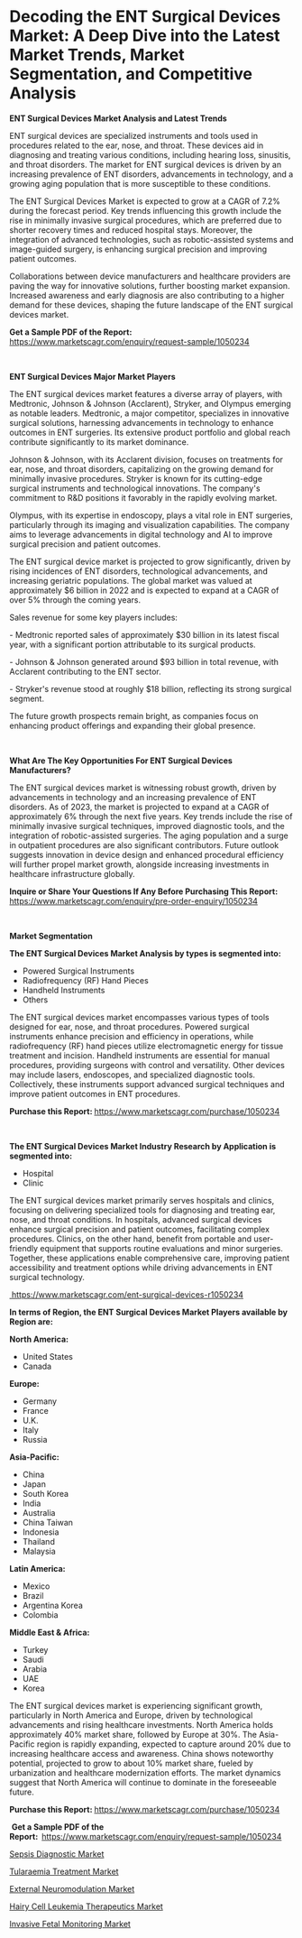 <p><h1>Decoding the ENT Surgical Devices Market: A Deep Dive into the Latest Market Trends, Market Segmentation, and Competitive Analysis</h1></p><p><strong>ENT Surgical Devices Market Analysis and Latest Trends</strong></p>
<p><p>ENT surgical devices are specialized instruments and tools used in procedures related to the ear, nose, and throat. These devices aid in diagnosing and treating various conditions, including hearing loss, sinusitis, and throat disorders. The market for ENT surgical devices is driven by an increasing prevalence of ENT disorders, advancements in technology, and a growing aging population that is more susceptible to these conditions.</p><p>The ENT Surgical Devices Market is expected to grow at a CAGR of 7.2% during the forecast period. Key trends influencing this growth include the rise in minimally invasive surgical procedures, which are preferred due to shorter recovery times and reduced hospital stays. Moreover, the integration of advanced technologies, such as robotic-assisted systems and image-guided surgery, is enhancing surgical precision and improving patient outcomes. </p><p>Collaborations between device manufacturers and healthcare providers are paving the way for innovative solutions, further boosting market expansion. Increased awareness and early diagnosis are also contributing to a higher demand for these devices, shaping the future landscape of the ENT surgical devices market.</p></p>
<p><strong>Get a Sample PDF of the Report:&nbsp;</strong> <a href="https://www.marketscagr.com/enquiry/request-sample/1050234?utm_campaign=2010&utm_medium=2&utm_source=Github&utm_content=ia&utm_term=03032025&utm_id=ent-surgical-devices">https://www.marketscagr.com/enquiry/request-sample/1050234</a></p>
<p>&nbsp;</p>
<p><strong>ENT Surgical Devices Major Market Players</strong></p>
<p><p>The ENT surgical devices market features a diverse array of players, with Medtronic, Johnson & Johnson (Acclarent), Stryker, and Olympus emerging as notable leaders. Medtronic, a major competitor, specializes in innovative surgical solutions, harnessing advancements in technology to enhance outcomes in ENT surgeries. Its extensive product portfolio and global reach contribute significantly to its market dominance. </p><p>Johnson & Johnson, with its Acclarent division, focuses on treatments for ear, nose, and throat disorders, capitalizing on the growing demand for minimally invasive procedures. Stryker is known for its cutting-edge surgical instruments and technological innovations. The company's commitment to R&D positions it favorably in the rapidly evolving market.</p><p>Olympus, with its expertise in endoscopy, plays a vital role in ENT surgeries, particularly through its imaging and visualization capabilities. The company aims to leverage advancements in digital technology and AI to improve surgical precision and patient outcomes.</p><p>The ENT surgical device market is projected to grow significantly, driven by rising incidences of ENT disorders, technological advancements, and increasing geriatric populations. The global market was valued at approximately $6 billion in 2022 and is expected to expand at a CAGR of over 5% through the coming years.</p><p>Sales revenue for some key players includes:</p><p>- Medtronic reported sales of approximately $30 billion in its latest fiscal year, with a significant portion attributable to its surgical products.</p><p>- Johnson & Johnson generated around $93 billion in total revenue, with Acclarent contributing to the ENT sector.</p><p>- Stryker's revenue stood at roughly $18 billion, reflecting its strong surgical segment.</p><p>The future growth prospects remain bright, as companies focus on enhancing product offerings and expanding their global presence.</p></p>
<p>&nbsp;</p>
<p><strong>What Are The Key Opportunities For ENT Surgical Devices Manufacturers?</strong></p>
<p><p>The ENT surgical devices market is witnessing robust growth, driven by advancements in technology and an increasing prevalence of ENT disorders. As of 2023, the market is projected to expand at a CAGR of approximately 6% through the next five years. Key trends include the rise of minimally invasive surgical techniques, improved diagnostic tools, and the integration of robotic-assisted surgeries. The aging population and a surge in outpatient procedures are also significant contributors. Future outlook suggests innovation in device design and enhanced procedural efficiency will further propel market growth, alongside increasing investments in healthcare infrastructure globally.</p></p>
<p><strong>Inquire or Share Your Questions If Any Before Purchasing This Report:</strong> <a href="https://www.marketscagr.com/enquiry/pre-order-enquiry/1050234?utm_campaign=2010&utm_medium=2&utm_source=Github&utm_content=ia&utm_term=03032025&utm_id=ent-surgical-devices">https://www.marketscagr.com/enquiry/pre-order-enquiry/1050234</a></p>
<p>&nbsp;</p>
<p><strong>Market Segmentation</strong></p>
<p><strong>The ENT Surgical Devices Market Analysis by types is segmented into:</strong></p>
<p><ul><li>Powered Surgical Instruments</li><li>Radiofrequency (RF) Hand Pieces</li><li>Handheld Instruments</li><li>Others</li></ul></p>
<p><p>The ENT surgical devices market encompasses various types of tools designed for ear, nose, and throat procedures. Powered surgical instruments enhance precision and efficiency in operations, while radiofrequency (RF) hand pieces utilize electromagnetic energy for tissue treatment and incision. Handheld instruments are essential for manual procedures, providing surgeons with control and versatility. Other devices may include lasers, endoscopes, and specialized diagnostic tools. Collectively, these instruments support advanced surgical techniques and improve patient outcomes in ENT procedures.</p></p>
<p><strong>Purchase this Report:&nbsp;</strong><a href="https://www.marketscagr.com/purchase/1050234?utm_campaign=2010&utm_medium=2&utm_source=Github&utm_content=ia&utm_term=03032025&utm_id=ent-surgical-devices">https://www.marketscagr.com/purchase/1050234</a></p>
<p>&nbsp;</p>
<p><strong>The ENT Surgical Devices Market Industry Research by Application is segmented into:</strong></p>
<p><ul><li>Hospital</li><li>Clinic</li></ul></p>
<p><p>The ENT surgical devices market primarily serves hospitals and clinics, focusing on delivering specialized tools for diagnosing and treating ear, nose, and throat conditions. In hospitals, advanced surgical devices enhance surgical precision and patient outcomes, facilitating complex procedures. Clinics, on the other hand, benefit from portable and user-friendly equipment that supports routine evaluations and minor surgeries. Together, these applications enable comprehensive care, improving patient accessibility and treatment options while driving advancements in ENT surgical technology.</p></p>
<p><a href="https://www.marketscagr.com/ent-surgical-devices-r1050234?utm_campaign=2010&utm_medium=2&utm_source=Github&utm_content=ia&utm_term=03032025&utm_id=ent-surgical-devices">&nbsp;https://www.marketscagr.com/ent-surgical-devices-r1050234</a></p>
<p><strong>In terms of Region, the ENT Surgical Devices Market Players available by Region are:</strong></p>
<p>
    <p> <strong> North America: </strong>
        <ul>
            <li>United States</li>
            <li>Canada</li>
        </ul>
        </p> 
    <p> <strong> Europe: </strong>
        <ul>
            <li>Germany</li>
            <li>France</li>
            <li>U.K.</li>
            <li>Italy</li>
            <li>Russia</li>
        </ul>
        </p> 
    <p> <strong> Asia-Pacific: </strong>
        <ul>
            <li>China</li>
            <li>Japan</li>
            <li>South Korea</li>
            <li>India</li>
            <li>Australia</li>
            <li>China Taiwan</li>
            <li>Indonesia</li>
            <li>Thailand</li>
            <li>Malaysia</li>
        </ul>
        </p> 
    <p> <strong> Latin America: </strong>
        <ul>
            <li>Mexico</li>
            <li>Brazil</li>
            <li>Argentina Korea</li>
            <li>Colombia</li>
        </ul>
        </p> 
    <p> <strong> Middle East & Africa: </strong>
        <ul>
            <li>Turkey</li>
            <li>Saudi</li>
            <li>Arabia</li>
            <li>UAE</li>
            <li>Korea</li>
        </ul>
    </p>
    </p>
<p><p>The ENT surgical devices market is experiencing significant growth, particularly in North America and Europe, driven by technological advancements and rising healthcare investments. North America holds approximately 40% market share, followed by Europe at 30%. The Asia-Pacific region is rapidly expanding, expected to capture around 20% due to increasing healthcare access and awareness. China shows noteworthy potential, projected to grow to about 10% market share, fueled by urbanization and healthcare modernization efforts. The market dynamics suggest that North America will continue to dominate in the foreseeable future.</p></p>
<p><strong>Purchase this Report: </strong><a href="https://www.marketscagr.com/purchase/1050234?utm_campaign=2010&utm_medium=2&utm_source=Github&utm_content=ia&utm_term=03032025&utm_id=ent-surgical-devices">https://www.marketscagr.com/purchase/1050234</a></p>
<p>&nbsp;<strong>Get a Sample PDF of the Report:&nbsp;&nbsp;</strong><a href="https://www.marketscagr.com/enquiry/request-sample/1050234?utm_campaign=2010&utm_medium=2&utm_source=Github&utm_content=ia&utm_term=03032025&utm_id=ent-surgical-devices">https://www.marketscagr.com/enquiry/request-sample/1050234</a></p>
<p><strong></strong></p>
<p><p><a href="https://github.com/iroldilom/Market-Research-Report-List-1/blob/main/sepsis-diagnostic-market.md?utm_campaign=2010&utm_medium=2&utm_source=Github&utm_content=ia&utm_term=03032025&utm_id=ent-surgical-devices">Sepsis Diagnostic Market</a></p><p><a href="https://github.com/oslieselotte2192/Market-Research-Report-List-1/blob/main/tularaemia-treatment-market.md?utm_campaign=2010&utm_medium=2&utm_source=Github&utm_content=ia&utm_term=03032025&utm_id=ent-surgical-devices">Tularaemia Treatment Market</a></p><p><a href="https://github.com/phephezxnf/Market-Research-Report-List-1/blob/main/external-neuromodulation-market.md?utm_campaign=2010&utm_medium=2&utm_source=Github&utm_content=ia&utm_term=03032025&utm_id=ent-surgical-devices">External Neuromodulation Market</a></p><p><a href="https://github.com/lizamflotow/Market-Research-Report-List-1/blob/main/hairy-cell-leukemia-therapeutics-market.md?utm_campaign=2010&utm_medium=2&utm_source=Github&utm_content=ia&utm_term=03032025&utm_id=ent-surgical-devices">Hairy Cell Leukemia Therapeutics Market</a></p><p><a href="https://github.com/watzondechao/Market-Research-Report-List-1/blob/main/invasive-fetal-monitoring-market.md?utm_campaign=2010&utm_medium=2&utm_source=Github&utm_content=ia&utm_term=03032025&utm_id=ent-surgical-devices">Invasive Fetal Monitoring Market</a></p></p>